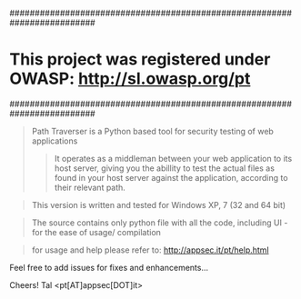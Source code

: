 #########################################################################
#    This project was registered under OWASP: http://sl.owasp.org/pt    #
#########################################################################

> Path Traverser is a Python based tool for security testing of web applications
>> It operates as a middleman between your web application to its host server, giving you the abillity to test the actual files as found in your host server against the application, according to their relevant path.

> This version is written and tested for Windows XP, 7 (32 and 64 bit)

> The source contains only python file with all the code, including UI - for the ease of usage/ compilation

> for usage and help please refer to: http://appsec.it/pt/help.html


Feel free to add issues for fixes and enhancements...

Cheers!
Tal <pt[AT]appsec[DOT]it>
